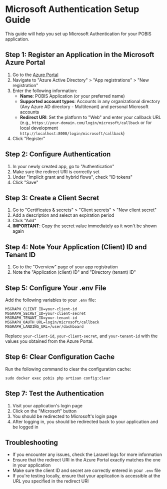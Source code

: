 # Microsoft Authentication Setup Guide

This guide will help you set up Microsoft Authentication for your POBIS application.

## Step 1: Register an Application in the Microsoft Azure Portal

1. Go to the [Azure Portal](https://portal.azure.com/)
2. Navigate to "Azure Active Directory" > "App registrations" > "New registration"
3. Enter the following information:
   - **Name**: POBIS Application (or your preferred name)
   - **Supported account types**: Accounts in any organizational directory (Any Azure AD directory - Multitenant) and personal Microsoft accounts
   - **Redirect URI**: Set the platform to "Web" and enter your callback URL (e.g., `https://your-domain.com/login/microsoft/callback` or for local development `http://localhost:8000/login/microsoft/callback`)
4. Click "Register"

## Step 2: Configure Authentication

1. In your newly created app, go to "Authentication"
2. Make sure the redirect URI is correctly set
3. Under "Implicit grant and hybrid flows", check "ID tokens"
4. Click "Save"

## Step 3: Create a Client Secret

1. Go to "Certificates & secrets" > "Client secrets" > "New client secret"
2. Add a description and select an expiration period
3. Click "Add"
4. **IMPORTANT**: Copy the secret value immediately as it won't be shown again

## Step 4: Note Your Application (Client) ID and Tenant ID

1. Go to the "Overview" page of your app registration
2. Note the "Application (client) ID" and "Directory (tenant) ID"

## Step 5: Configure Your .env File

Add the following variables to your `.env` file:

```
MSGRAPH_CLIENT_ID=your-client-id
MSGRAPH_SECRET_ID=your-client-secret
MSGRAPH_TENANT_ID=your-tenant-id
MSGRAPH_OAUTH_URL=login/microsoft/callback
MSGRAPH_LANDING_URL=/user/dashboard
```

Replace `your-client-id`, `your-client-secret`, and `your-tenant-id` with the values you obtained from the Azure Portal.

## Step 6: Clear Configuration Cache

Run the following command to clear the configuration cache:

```
sudo docker exec pobis php artisan config:clear
```

## Step 7: Test the Authentication

1. Visit your application's login page
2. Click on the "Microsoft" button
3. You should be redirected to Microsoft's login page
4. After logging in, you should be redirected back to your application and be logged in

## Troubleshooting

- If you encounter any issues, check the Laravel logs for more information
- Ensure that the redirect URI in the Azure Portal exactly matches the one in your application
- Make sure the client ID and secret are correctly entered in your `.env` file
- If you're testing locally, ensure that your application is accessible at the URL you specified in the redirect URI
